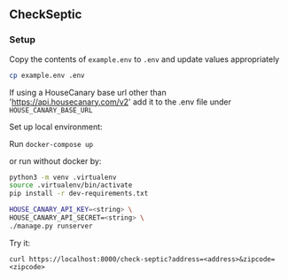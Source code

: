 CheckSeptic
---

### Setup

Copy the contents of `example.env` to `.env` and update values appropriately

```bash
cp example.env .env
```

If using a HouseCanary base url other than 'https://api.housecanary.com/v2' add it to the .env file under `HOUSE_CANARY_BASE_URL`

Set up local environment:


Run `docker-compose up`

or run without docker by:

```bash
python3 -m venv .virtualenv
source .virtualenv/bin/activate
pip install -r dev-requirements.txt

HOUSE_CANARY_API_KEY=<string> \
HOUSE_CANARY_API_SECRET=<string> \
./manage.py runserver
```

Try it:
```
curl https://localhost:8000/check-septic?address=<address>&zipcode=<zipcode>
```